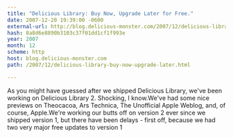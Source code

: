 ```yaml
---
title: "Delicious Library: Buy Now, Upgrade Later for Free."
date: 2007-12-20 19:39:00 -0600
external-url: http://blog.delicious-monster.com/2007/12/delicious-library-buy-now-upgrade-later.html
hash: 8a8d6e8890b3103c37f01dd1cf1f993e
year: 2007
month: 12
scheme: http
host: blog.delicious-monster.com
path: /2007/12/delicious-library-buy-now-upgrade-later.html

---
```


As you might have guessed after we shipped Delicious Library, we've been working on Delicious Library 2. Shocking, I know.We've had some nice previews on Theocacoa, Ars Technica, The Unofficial Apple Weblog, and, of course, Apple.We're working our butts off on version 2 ever since we shipped version 1, but there have been delays - first off, because we had two very major free updates to version 1
